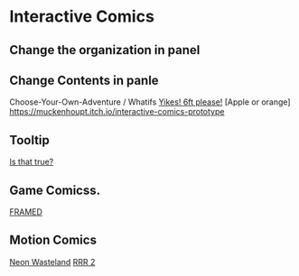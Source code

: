 # Interactive Comics
## Change the organization in panel
## Change Contents in panle 
Choose-Your-Own-Adventure / Whatifs
[Yikes! 6ft please!](https://gramener.com/nyc311/)
[Apple or orange] https://muckenhoupt.itch.io/interactive-comics-prototype
## Tooltip
[Is that true?](https://public.tableau.com/profile/mikevizneros#!/vizhome/IsThatRight/IsThatTrue)
## Game Comicss.  
[FRAMED](http://framed-game.com/)
## Motion Comics
[Neon Wasteland](https://www.neonwastelandgame.com/)
[RRR 2](https://play.google.com/store/apps/details?id=com.PLASTIEK.RRR2&fbclid=IwAR17BAPbmAslO22ibetS04lIrKv0O1barbiuRYbY0bsPr8XmnNUdcp5Wx4s)
